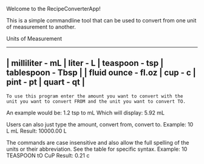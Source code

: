 Welcome to the RecipeConverterApp!

This is a simple commandline tool that can be used to convert from one unit of measurement to another.

Units of Measurement
 _______________________________________________________________________
| milliliter  - mL    | liter - L | teaspoon - tsp  | tablespoon - Tbsp |
| fluid ounce - fl.oz | cup   - c | pint     - pt   | quart      - qt   | 
 -----------------------------------------------------------------------

~~~~~~~~~~~~~~~~~~~~~~~~~~~INSTRUCTIONS~~~~~~~~~~~~~~~~~~~~~~~~~~~
To use this program enter the amount you want to convert with the 
unit you want to convert FROM and the unit you want to convert TO.
~~~~~~~~~~~~~~~~~~~~~~~~~~~~~~~~~~~~~~~~~~~~~~~~~~~~~~~~~~~~~~~~~~
An example would be: 1.2 tsp to mL
Which will display:  5.92 mL

Users can also just type the amount, convert from, convert to.
Example: 10 L mL
Result:  10000.00 L

The commands are case insensitive and also allow the full spelling of the units or their abbreviation. See the table for specific syntax.
Example: 10 TEASPOON tO CuP
Result:  0.21 c

